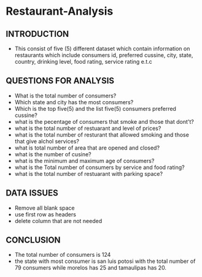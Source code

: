 # Restaurant-Analysis
## INTRODUCTION
- This consist of five (5) different dataset which contain information on restaurants which include consumers id, preferred cussine, city, state, country, drinking level, food rating, service rating e.t.c
## QUESTIONS FOR ANALYSIS
- What is the total number of consumers?
- Which state and city has the most consumers?
- Which is the top five(5) and the list five(5) consumers preferred cussine?
- what is the pecentage of consumers that smoke and those that dont't?
- what is the total number of restuarant and level of prices?
- what is the total number of resturant that allowed smoking and those that give alchol services?
- what is total number of area that are opened and closed?
- what is the number of cusine?
- what is the minimum and maximum age of consumers?
- what is the Total number of consumers by service and food rating?
- what is the total number of restuarant with parking space?
## DATA ISSUES
- Remove all blank space
- use first row as headers
- delete column that are not needed
 ## CONCLUSION
- The total number of consumers is 124
- the state with most consumer is san luis potosi with the total number of 79 consumers while morelos has 25 and tamaulipas has 20. 
